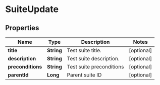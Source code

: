 

# SuiteUpdate


## Properties

| Name | Type | Description | Notes |
|------------ | ------------- | ------------- | -------------|
|**title** | **String** | Test suite title. |  [optional] |
|**description** | **String** | Test suite description. |  [optional] |
|**preconditions** | **String** | Test suite preconditions |  [optional] |
|**parentId** | **Long** | Parent suite ID |  [optional] |



